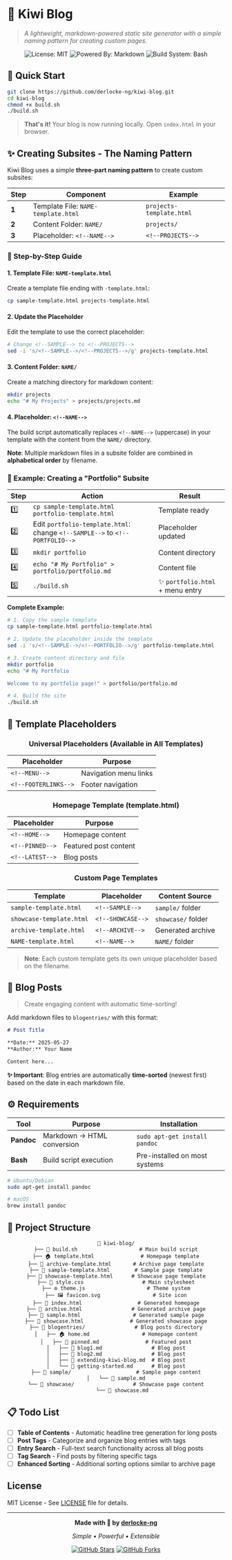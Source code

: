 # 🥝 Kiwi Blog

> *A lightweight, markdown-powered static site generator with a simple naming pattern for creating custom pages.*

<div align="center">

![License: MIT](https://img.shields.io/badge/License-MIT-yellow.svg)
![Powered By: Markdown](https://img.shields.io/badge/Powered%20By-Markdown-blue)
![Build System: Bash](https://img.shields.io/badge/Build%20System-Bash-green)

</div>

## 🚀 Quick Start

```bash
git clone https://github.com/derlocke-ng/kiwi-blog.git
cd kiwi-blog
chmod +x build.sh
./build.sh
```

> **That's it!** Your blog is now running locally. Open `index.html` in your browser.

## ✨ Creating Subsites - The Naming Pattern

Kiwi Blog uses a simple **three-part naming pattern** to create custom subsites:

| Step | Component | Example |
|------|-----------|---------|
| **1** | Template File: `NAME-template.html` | `projects-template.html` |
| **2** | Content Folder: `NAME/` | `projects/` |
| **3** | Placeholder: `<!--NAME-->` | `<!--PROJECTS-->` |

### 🔧 Step-by-Step Guide

#### 1. Template File: `NAME-template.html`
Create a template file ending with `-template.html`:
```bash
cp sample-template.html projects-template.html
```

#### 2. Update the Placeholder
Edit the template to use the correct placeholder:
```bash
# Change <!--SAMPLE--> to <!--PROJECTS-->
sed -i 's/<!--SAMPLE-->/<!--PROJECTS-->/g' projects-template.html
```

#### 3. Content Folder: `NAME/`
Create a matching directory for markdown content:
```bash
mkdir projects
echo "# My Projects" > projects/projects.md
```

#### 4. Placeholder: `<!--NAME-->`
The build script automatically replaces `<!--NAME-->` (uppercase) in your template with the content from the `NAME/` directory.

**Note**: Multiple markdown files in a subsite folder are combined in **alphabetical order** by filename.

### 🎯 Example: Creating a "Portfolio" Subsite

<div align="center">

| Step | Action | Result |
|------|--------|--------|
| 1️⃣ | `cp sample-template.html portfolio-template.html` | Template ready |
| 2️⃣ | Edit `portfolio-template.html`: change `<!--SAMPLE-->` to `<!--PORTFOLIO-->` | Placeholder updated |
| 3️⃣ | `mkdir portfolio` | Content directory |
| 4️⃣ | `echo "# My Portfolio" > portfolio/portfolio.md` | Content file |
| 5️⃣ | `./build.sh` | ✨ `portfolio.html` + menu entry |

</div>

**Complete Example:**
```bash
# 1. Copy the sample template
cp sample-template.html portfolio-template.html

# 2. Update the placeholder inside the template
sed -i 's/<!--SAMPLE-->/<!--PORTFOLIO-->/g' portfolio-template.html

# 3. Create content directory and file
mkdir portfolio
echo "# My Portfolio

Welcome to my portfolio page!" > portfolio/portfolio.md

# 4. Build the site
./build.sh
```

## 🧩 Template Placeholders

<div align="center">

### Universal Placeholders (Available in All Templates)
| Placeholder | Purpose |
|-------------|---------|
| `<!--MENU-->` | Navigation menu links |
| `<!--FOOTERLINKS-->` | Footer navigation |

### Homepage Template (template.html)
| Placeholder | Purpose |
|-------------|---------|
| `<!--HOME-->` | Homepage content |
| `<!--PINNED-->` | Featured post content |
| `<!--LATEST-->` | Blog posts |

### Custom Page Templates
| Template | Placeholder | Content Source |
|----------|-------------|----------------|
| `sample-template.html` | `<!--SAMPLE-->` | `sample/` folder |
| `showcase-template.html` | `<!--SHOWCASE-->` | `showcase/` folder |
| `archive-template.html` | `<!--ARCHIVE-->` | Generated archive |
| `NAME-template.html` | `<!--NAME-->` | `NAME/` folder |

</div>

> **Note**: Each custom template gets its own unique placeholder based on the filename.

## 📝 Blog Posts

> Create engaging content with automatic time-sorting!

Add markdown files to `blogentries/` with this format:

```markdown
# Post Title

**Date:** 2025-05-27  
**Author:** Your Name

Content here...
```

**✨ Important**: Blog entries are automatically **time-sorted** (newest first) based on the date in each markdown file.

## ⚙️ Requirements

<div align="center">

| Tool | Purpose | Installation |
|------|---------|-------------|
| **Pandoc** | Markdown → HTML conversion | `sudo apt-get install pandoc` |
| **Bash** | Build script execution | Pre-installed on most systems |

</div>

```bash
# Ubuntu/Debian
sudo apt-get install pandoc

# macOS  
brew install pandoc
```

## 📁 Project Structure

<div align="center">

```
🥝 kiwi-blog/
├── 🔧 build.sh                    # Main build script
├── 🏠 template.html               # Homepage template
├── 📄 archive-template.html       # Archive page template
├── 📄 sample-template.html        # Sample page template
├── 📄 showcase-template.html      # Showcase page template
├── 🎨 style.css                   # Main stylesheet
├── ⚙️ theme.js                    # Theme system
├── 🖼️ favicon.svg                 # Site icon
├── 📄 index.html                  # Generated homepage
├── 📄 archive.html                # Generated archive page
├── 📄 sample.html                 # Generated sample page
├── 📄 showcase.html               # Generated showcase page
├── 📝 blogentries/                # Blog posts directory
│   ├── 🏠 home.md                 # Homepage content
│   ├── 📌 pinned.md               # Featured post
│   ├── 📰 blog1.md                # Blog post
│   ├── 📰 blog2.md                # Blog post
│   ├── 📰 extending-kiwi-blog.md  # Blog post
│   └── 📰 getting-started.md      # Blog post
├── 📁 sample/                     # Sample page content
│   └── 📝 sample.md
└── 📁 showcase/                   # Showcase page content
    └── 📝 showcase.md
```

</div>

## 📋 Todo List

- [ ] **Table of Contents** - Automatic headline tree generation for long posts
- [ ] **Post Tags** - Categorize and organize blog entries with tags
- [ ] **Entry Search** - Full-text search functionality across all blog posts  
- [ ] **Tag Search** - Find posts by filtering specific tags
- [ ] **Enhanced Sorting** - Additional sorting options similar to archive page

## License

MIT License - See [LICENSE](LICENSE) file for details.

---

<div align="center">

**Made with 🥝 by [derlocke-ng](https://github.com/derlocke-ng)**

*Simple • Powerful • Extensible*

[![GitHub Stars](https://img.shields.io/github/stars/derlocke-ng/kiwi-blog?style=social)](https://github.com/derlocke-ng/kiwi-blog)
[![GitHub Forks](https://img.shields.io/github/forks/derlocke-ng/kiwi-blog?style=social)](https://github.com/derlocke-ng/kiwi-blog/fork)

</div>